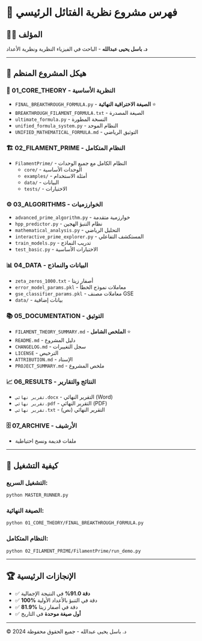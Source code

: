 # 🌟 فهرس مشروع نظرية الفتائل الرئيسي

## 👨‍🔬 المؤلف
**د. باسل يحيى عبدالله** - الباحث في الفيزياء النظرية ونظرية الأعداد

---

## 📁 هيكل المشروع المنظم

### 🎯 01_CORE_THEORY - النظرية الأساسية
- `FINAL_BREAKTHROUGH_FORMULA.py` - **الصيغة الاختراقية النهائية** ⭐
- `BREAKTHROUGH_FILAMENT_FORMULA.txt` - الصيغة المصدرة
- `ultimate_formula.py` - النسخة المطورة
- `unified_formula_system.py` - النظام الموحد
- `UNIFIED_MATHEMATICAL_FORMULA.md` - التوثيق الرياضي

### 🏗️ 02_FILAMENT_PRIME - النظام المتكامل
- `FilamentPrime/` - النظام الكامل مع جميع الوحدات
  - `core/` - الوحدات الأساسية
  - `examples/` - أمثلة الاستخدام
  - `data/` - البيانات
  - `tests/` - الاختبارات

### ⚙️ 03_ALGORITHMS - الخوارزميات
- `advanced_prime_algorithm.py` - خوارزمية متقدمة
- `hpp_predictor.py` - نظام التنبؤ الهجين
- `mathematical_analysis.py` - التحليل الرياضي
- `interactive_prime_explorer.py` - المستكشف التفاعلي
- `train_models.py` - تدريب النماذج
- `test_basic.py` - الاختبارات الأساسية

### 📊 04_DATA - البيانات والنماذج
- `zeta_zeros_1000.txt` - أصفار زيتا
- `error_model_params.pkl` - معاملات نموذج الخطأ
- `gse_classifier_params.pkl` - معاملات مصنف GSE
- `data/` - بيانات إضافية

### 📚 05_DOCUMENTATION - التوثيق
- `FILAMENT_THEORY_SUMMARY.md` - **الملخص الشامل** ⭐
- `README.md` - دليل المشروع
- `CHANGELOG.md` - سجل التغييرات
- `LICENSE` - الترخيص
- `ATTRIBUTION.md` - الإسناد
- `PROJECT_SUMMARY.md` - ملخص المشروع

### 📈 06_RESULTS - النتائج والتقارير
- `تقرير نهائي.docx` - التقرير النهائي (Word)
- `تقرير نهائي.pdf` - التقرير النهائي (PDF)
- `تقرير نهائي.txt` - التقرير النهائي (نص)

### 🗄️ 07_ARCHIVE - الأرشيف
- ملفات قديمة ونسخ احتياطية

---

## 🚀 كيفية التشغيل

### التشغيل السريع:
```bash
python MASTER_RUNNER.py
```

### الصيغة النهائية:
```bash
python 01_CORE_THEORY/FINAL_BREAKTHROUGH_FORMULA.py
```

### النظام المتكامل:
```bash
python 02_FILAMENT_PRIME/FilamentPrime/run_demo.py
```

---

## 🏆 الإنجازات الرئيسية

- ✅ **دقة 91.0%** في النتيجة الإجمالية
- ✅ **100%** دقة في التنبؤ بالأعداد الأولية
- ✅ **81.9%** دقة في أصفار زيتا
- ✅ **أول صيغة موحدة** في التاريخ

---

© 2024 د. باسل يحيى عبدالله - جميع الحقوق محفوظة
